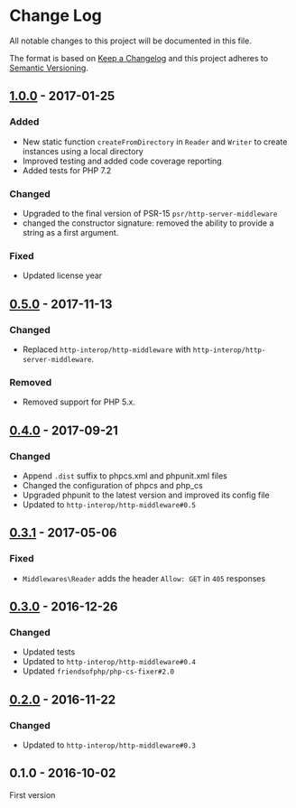 # Change Log

All notable changes to this project will be documented in this file.

The format is based on [Keep a Changelog](http://keepachangelog.com/) 
and this project adheres to [Semantic Versioning](http://semver.org/).

## [1.0.0] - 2017-01-25

### Added

- New static function `createFromDirectory` in `Reader` and `Writer` to create instances using a local directory
- Improved testing and added code coverage reporting
- Added tests for PHP 7.2

### Changed

- Upgraded to the final version of PSR-15 `psr/http-server-middleware`
- changed the constructor signature: removed the ability to provide a string as a first argument.

### Fixed

- Updated license year

## [0.5.0] - 2017-11-13

### Changed

- Replaced `http-interop/http-middleware` with  `http-interop/http-server-middleware`.

### Removed

- Removed support for PHP 5.x.

## [0.4.0] - 2017-09-21

### Changed

- Append `.dist` suffix to phpcs.xml and phpunit.xml files
- Changed the configuration of phpcs and php_cs
- Upgraded phpunit to the latest version and improved its config file
- Updated to `http-interop/http-middleware#0.5`

## [0.3.1] - 2017-05-06

### Fixed

- `Middlewares\Reader` adds the header `Allow: GET` in `405` responses

## [0.3.0] - 2016-12-26

### Changed

- Updated tests
- Updated to `http-interop/http-middleware#0.4`
- Updated `friendsofphp/php-cs-fixer#2.0`

## [0.2.0] - 2016-11-22

### Changed

- Updated to `http-interop/http-middleware#0.3`

## 0.1.0 - 2016-10-02

First version

[1.0.0]: https://github.com/middlewares/filesystem/compare/v0.5.0...v1.0.0
[0.5.0]: https://github.com/middlewares/filesystem/compare/v0.4.0...v0.5.0
[0.4.0]: https://github.com/middlewares/filesystem/compare/v0.3.1...v0.4.0
[0.3.1]: https://github.com/middlewares/filesystem/compare/v0.3.0...v0.3.1
[0.3.0]: https://github.com/middlewares/filesystem/compare/v0.2.0...v0.3.0
[0.2.0]: https://github.com/middlewares/filesystem/compare/v0.1.0...v0.2.0
